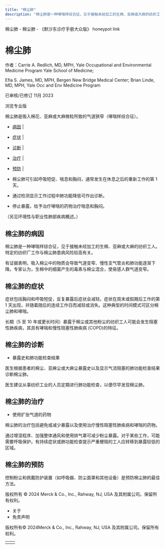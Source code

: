 ```yaml
---
title: "棉尘肺"
description: "棉尘肺是一种哮喘样综合征，见于接触未经加工的生棉、亚麻或大麻的纺织工人。特定的纺织厂工作与棉尘肺患病风险较高有关。"
---
```


﻿棉尘肺 \- 棉尘肺 \- 《默沙东诊疗手册大众版》 honeypot link

# 棉尘肺

作者：Carrie A. Redlich, MD, MPH, Yale Occupational and Environmental Medicine Program Yale
School of Medicine;

Efia S. James, MD, MPH, Bergen New Bridge Medical Center; Brian Linde, MD, MPH, Yale Occ and Env Medicine Program

已审核/已修订 11月 2023

浏览专业版

棉尘肺是吸入棉花、亚麻或大麻微粒所致的气道狭窄（哮喘样综合征）。

- [病因](#病因_v87247763_zh) \|
- [症状](#症状_v87247768_zh) \|
- [诊断](#诊断_v87247775_zh) \|
- [治疗](#治疗_v87247784_zh) \|
- [预防](#预防_v87247794_zh) \|

- 棉尘肺可引起呼吸短促、喘息和胸闷，通常发生在休息之后的重新工作的第 1 天。

- 通过检测显示工作过程中肺功能降低可作出诊断。

- 停止暴露，给予治疗哮喘的药物治疗喘息和胸闷。


（另见环境性与职业性肺部疾病概述。）

## 棉尘肺的病因

棉尘肺是一种哮喘样综合征，见于接触未经加工的生棉、亚麻或大麻的纺织工人。特定的纺织厂工作与棉尘肺患病风险较高有关。

有证据表明，吸入棉尘中的物质会导致气道变窄、慢性支气管炎和肺功能逐渐下降。专家认为，生棉中的细菌产生的毒素与棉尘混合，使易感人群气道变窄。

## 棉尘肺的症状

症状包括胸闷和呼吸短促，反复暴露后症状会减轻。症状在周末或假期后工作的第 1 天出现，并随着随后的连续工作日而减轻或消失。这种典型的时间模式可区分棉尘肺和哮喘。

长期（5 至 10 年或更长时间）暴露于棉尘或其他粉尘的纺织工人可能会发生阻塞性肺疾病，其具有哮喘和慢性阻塞性肺疾病 (COPD)的特征。

## 棉尘肺的诊断

- 暴露史和肺功能检查结果


医生根据患者的棉尘、亚麻尘或大麻尘暴露史以及显示气流阻塞的肺功能检查结果诊断棉尘肺。

医生建议从事纺织工业的人员定期进行肺功能检查，以便尽早发现棉尘肺。

## 棉尘肺的治疗

- 使用扩张气道的药物


棉尘肺的治疗包括避免或减少暴露以及使用治疗慢性阻塞性肺疾病和哮喘的药物。

通过增湿程序、加强整体通风和使用排气罩可减少粉尘暴露。对于某些工作，可能需要呼吸保护。有持续症状或肺功能检查提示严重梗阻的工人应转移到暴露较低的区域。

## 棉尘肺的预防

控制粉尘和佩戴防护装置（如呼吸器、防尘面罩和其他设备）是预防棉尘肺的最佳方法。



版权所有 © 2024
Merck & Co., Inc., Rahway, NJ, USA 及其附属公司。保留所有权利。

- 关于
- 免责声明

版权所有© 2024Merck & Co., Inc., Rahway, NJ, USA 及其附属公司。保留所有权利。

|     |     |
| --- | --- |
|  |  |